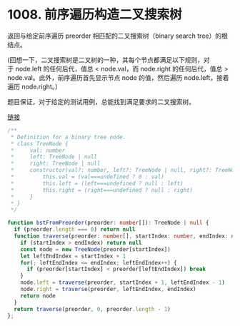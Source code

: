 # 1008. 前序遍历构造二叉搜索树

返回与给定前序遍历 preorder 相匹配的二叉搜索树（binary search tree）的根结点。

(回想一下，二叉搜索树是二叉树的一种，其每个节点都满足以下规则，对于 node.left 的任何后代，值总 < node.val，而 node.right 的任何后代，值总 > node.val。此外，前序遍历首先显示节点 node 的值，然后遍历 node.left，接着遍历 node.right。）

题目保证，对于给定的测试用例，总能找到满足要求的二叉搜索树。

[链接](https://leetcode-cn.com/problems/construct-binary-search-tree-from-preorder-traversal)

```ts
/**
 * Definition for a binary tree node.
 * class TreeNode {
 *     val: number
 *     left: TreeNode | null
 *     right: TreeNode | null
 *     constructor(val?: number, left?: TreeNode | null, right?: TreeNode | null) {
 *         this.val = (val===undefined ? 0 : val)
 *         this.left = (left===undefined ? null : left)
 *         this.right = (right===undefined ? null : right)
 *     }
 * }
 */

function bstFromPreorder(preorder: number[]): TreeNode | null {
  if (preorder.length === 0) return null
  function traverse(preorder: number[], startIndex: number, endIndex: number) {
    if (startIndex > endIndex) return null
    const node = new TreeNode(preorder[startIndex])
    let leftEndIndex = startIndex + 1
    for(; leftEndIndex <= endIndex; leftEndIndex++) {
      if (preorder[startIndex] < preorder[leftEndIndex]) break
    }
    node.left = traverse(preorder, startIndex + 1, leftEndIndex - 1)
    node.right = traverse(preorder, leftEndIndex, endIndex)
    return node
  }
  return traverse(preorder, 0, preorder.length - 1)
};
```
